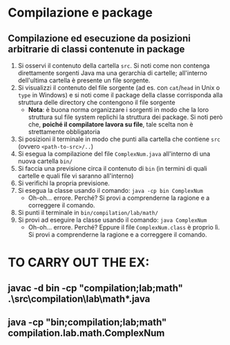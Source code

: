 # Compilazione e package

## Compilazione ed esecuzione da posizioni arbitrarie di classi contenute in package

1. Si osservi il contenuto della cartella `src`. Si noti come non contenga direttamente sorgenti Java ma una gerarchia di cartelle; all'interno dell'ultima cartella è presente un file sorgente.
2. Si visualizzi il contenuto del file sorgente (ad es. con `cat`/`head` in Unix o `type` in Windows) e si noti come il package della classe corrisponda alla struttura delle directory che contengono il file sorgente
    - **Nota**: è buona norma organizzare i sorgenti in modo che la loro struttura sul file system replichi la struttura dei package. Si noti però che, **poiché il compilatore lavora su file**, tale scelta non è strettamente obbligatoria
3. Si posizioni il terminale in modo che punti alla cartella che contiene `src` (ovvero `<path-to-src>/..`)
4. Si esegua la compilazione del file `ComplexNum.java` all'interno di una nuova cartella `bin/`
5. Si faccia una previsione circa il contenuto di `bin` (in termini di quali cartelle e quali file vi saranno all'interno)
6. Si verifichi la propria previsione.
7. Si esegua la classe usando il comando: `java -cp bin ComplexNum`
    - Oh-oh... errore. Perché? Si provi a comprenderne la ragione e a correggere il comando.
8. Si punti il terminale in `bin/compilation/lab/math/`
9. Si provi ad eseguire la classe usando il comando: `java ComplexNum`
    - Oh-oh... errore. Perché? Eppure il file `ComplexNum.class` è proprio lì. Si provi a comprenderne la ragione e a correggere il comando.

# TO CARRY OUT THE EX:
## javac -d bin -cp "compilation;lab;math" .\src\compilation\lab\math\*.java
## java -cp "bin;compilation;lab;math" compilation.lab.math.ComplexNum